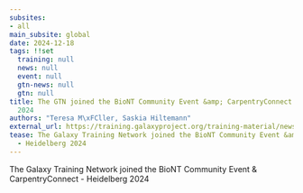 ```yaml
---
subsites:
- all
main_subsite: global
date: 2024-12-18
tags: !!set
  training: null
  news: null
  event: null
  gtn-news: null
  gtn: null
title: The GTN joined the BioNT Community Event &amp; CarpentryConnect - Heidelberg
  2024
authors: "Teresa M\xFCller, Saskia Hiltemann"
external_url: https://training.galaxyproject.org/training-material/news/2024/12/18/biont-community-event.html
tease: The Galaxy Training Network joined the BioNT Community Event &amp; CarpentryConnect
  - Heidelberg 2024
---
```

The Galaxy Training Network joined the BioNT Community Event &amp; CarpentryConnect - Heidelberg 2024